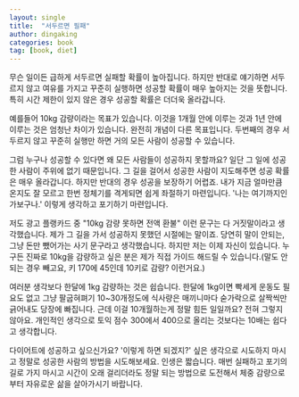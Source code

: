 ```yaml
---
layout: single
title:  "서두르면 필패"
author: dingaking
categories: book
tag: [book, diet]
---
```


무슨 일이든 급하게 서두르면 실패할 확률이 높아집니다. 하지만 반대로 얘기하면 서두르지 않고 여유를 가지고 꾸준히 실행하면 성공할 확률이 매우 높아지는 것을 뜻합니다. 특히 시간 제한이 있지 않은 경우 성공할 확률은 더더욱 올라갑니다.


예를들어 10kg 감량이라는 목표가 있습니다. 이것을 1개월 안에 이루는 것과 1년 안에 이루는 것은 엄청난 차이가 있습니다. 완전히 개념이 다른 목표입니다. 두번째의 경우 서두르지 않고 꾸준히 실행만 하면 거의 모든 사람이 성공할 수 있습니다.


그럼 누구나 성공할 수 있다면 왜 모든 사람들이 성공하지 못할까요? 일단 그 일에 성공한 사람이 주위에 없기 때문입니다. 그 길을 걸어서 성공한 사람이 지도해주면 성공 확률은 매우 올라갑니다. 하지만 반대의 경우 성공을 보장하기 어렵죠. 내가 지금 얼마만큼 온지도 잘 모르고 한번 정체기를 격게되면 쉽게 좌절하기 마련입니다. '나는 여기까지인가보구나.' 이렇게 생각하고 포기하기 마련입니다.


저도 광고 플랭카드 중 "10kg 감량 못하면 전액 환불" 이런 문구는 다 거짓말이라고 생각했습니다. 제가 그 길을 가서 성공하지 못했던 시절에는 말이죠. 당연히 말이 안되는, 그냥 돈만 뺐어가는 사기 문구라고 생각했습니다. 하지만 저는 이제 자신이 있습니다. 누구든 진짜로 10kg을 감량하고 싶은 분은 제가 직접 가이드 해드릴 수 있습니다.(말도 안되는 경우 빼고요, 키 170에 45인데 10키로 감량? 이런거요.)


여러분 생각보다 한달에 1kg 감량하는 것은 쉽습니다. 한달에 1kg이면 빡세게 운동도 필요도 없고 그냥 팔굽혀펴기 10~30개정도에 식사량은 매끼니마다 숟가락으로 살짝씩만 긁어내도 당장에 빠집니다. 근데 이걸 10개월하는게 정말 힘든 일일까요? 전혀 그렇지 않아요. 개인적인 생각으로 토익 점수 300에서 400으로 올리는 것보다는 10배는 쉽다고 생각합니다.


다이어트에 성공하고 싶으신가요? '이렇게 하면 되겠지?' 싶은 생각으로 시도하지 마시고 정말로 성공한 사람의 방법을 시도해보세요. 인생은 짧습니다. 매번 실패하고 포기의 길로 가지 마시고 시간이 오래 걸리더라도 정말 되는 방법으로 도전해서 체중 감량으로부터 자유로운 삶을 살아가시기 바랍니다.